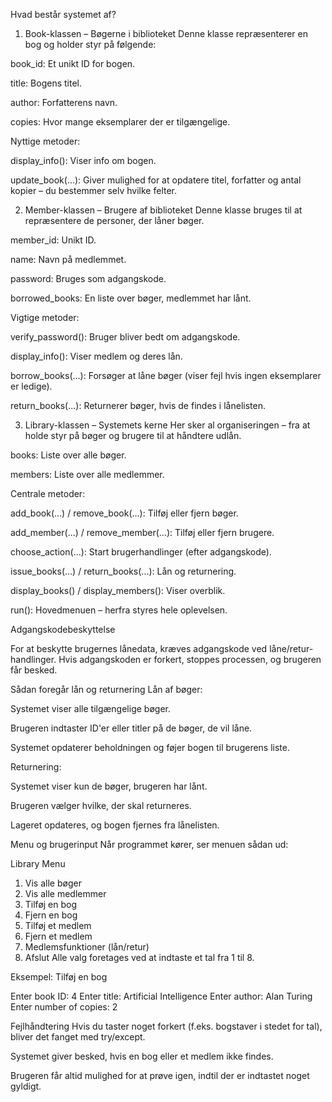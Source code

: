 Hvad består systemet af?
1. Book-klassen – Bøgerne i biblioteket
Denne klasse repræsenterer en bog og holder styr på følgende:

book_id: Et unikt ID for bogen.

title: Bogens titel.

author: Forfatterens navn.

copies: Hvor mange eksemplarer der er tilgængelige.

Nyttige metoder:

display_info(): Viser info om bogen.

update_book(...): Giver mulighed for at opdatere titel, forfatter og antal kopier – du bestemmer selv hvilke felter.

2. Member-klassen – Brugere af biblioteket
Denne klasse bruges til at repræsentere de personer, der låner bøger.

member_id: Unikt ID.

name: Navn på medlemmet.

password: Bruges som adgangskode.

borrowed_books: En liste over bøger, medlemmet har lånt.

Vigtige metoder:

verify_password(): Bruger bliver bedt om adgangskode.

display_info(): Viser medlem og deres lån.

borrow_books(...): Forsøger at låne bøger (viser fejl hvis ingen eksemplarer er ledige).

return_books(...): Returnerer bøger, hvis de findes i lånelisten.

3. Library-klassen – Systemets kerne
Her sker al organiseringen – fra at holde styr på bøger og brugere til at håndtere udlån.

books: Liste over alle bøger.

members: Liste over alle medlemmer.

Centrale metoder:

add_book(...) / remove_book(...): Tilføj eller fjern bøger.

add_member(...) / remove_member(...): Tilføj eller fjern brugere.

choose_action(...): Start brugerhandlinger (efter adgangskode).

issue_books(...) / return_books(...): Lån og returnering.

display_books() / display_members(): Viser overblik.

run(): Hovedmenuen – herfra styres hele oplevelsen.

Adgangskodebeskyttelse

For at beskytte brugernes lånedata, kræves adgangskode ved låne/retur-handlinger. Hvis adgangskoden er forkert, stoppes processen, og brugeren får besked.


Sådan foregår lån og returnering
Lån af bøger:

Systemet viser alle tilgængelige bøger.

Brugeren indtaster ID'er eller titler på de bøger, de vil låne.

Systemet opdaterer beholdningen og føjer bogen til brugerens liste.

Returnering:

Systemet viser kun de bøger, brugeren har lånt.

Brugeren vælger hvilke, der skal returneres.

Lageret opdateres, og bogen fjernes fra lånelisten.

Menu og brugerinput
Når programmet kører, ser menuen sådan ud:

 Library Menu 
1. Vis alle bøger
2. Vis alle medlemmer
3. Tilføj en bog
4. Fjern en bog
5. Tilføj et medlem
6. Fjern et medlem
7. Medlemsfunktioner (lån/retur)
8. Afslut
Alle valg foretages ved at indtaste et tal fra 1 til 8.

Eksempel: Tilføj en bog

Enter book ID: 4
Enter title: Artificial Intelligence
Enter author: Alan Turing
Enter number of copies: 2

Fejlhåndtering
Hvis du taster noget forkert (f.eks. bogstaver i stedet for tal), bliver det fanget med try/except.

Systemet giver besked, hvis en bog eller et medlem ikke findes.

Brugeren får altid mulighed for at prøve igen, indtil der er indtastet noget gyldigt.

